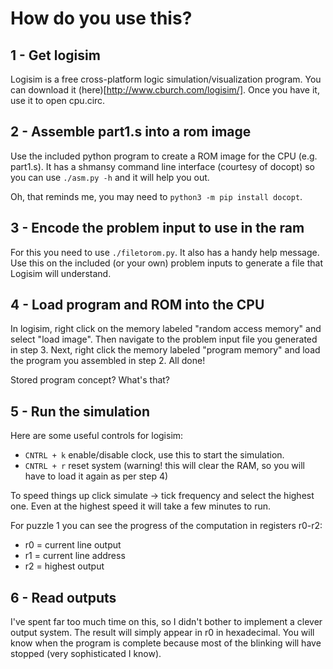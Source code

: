 # How do you use this?
## 1 - Get logisim
Logisim is a free cross-platform logic simulation/visualization program. You can download it (here)[http://www.cburch.com/logisim/]. Once you have it, use it to open cpu.circ.

## 2 - Assemble part1.s into a rom image
Use the included python program to create a ROM image for the CPU (e.g. part1.s). It has a shmansy command line interface (courtesy of docopt) so you can use `./asm.py -h` and it will help you out.

Oh, that reminds me, you may need to `python3 -m pip install docopt`.

## 3 - Encode the problem input to use in the ram
For this you need to use `./filetorom.py`. It also has a handy help message. Use this on the included (or your own) problem inputs to generate a file that Logisim will understand.

## 4 - Load program and ROM into the CPU
In logisim, right click on the memory labeled "random access memory" and select "load image". Then navigate to the problem input file you generated in step 3. Next, right click the memory labeled "program memory" and load the program you assembled in step 2. All done!

Stored program concept? What's that?

## 5 - Run the simulation
Here are some useful controls for logisim:
- `CNTRL + k` enable/disable clock, use this to start the simulation.
- `CNTRL + r` reset system (warning! this will clear the RAM, so you will have to load it again as per step 4)

To speed things up click simulate -> tick frequency and select the highest one. Even at the highest speed it will take a few minutes to run.

For puzzle 1 you can see the progress of the computation in registers r0-r2:
- r0 = current line output
- r1 = current line address
- r2 = highest output

## 6 - Read outputs
I've spent far too much time on this, so I didn't bother to implement a clever output system. The result will simply appear in r0 in hexadecimal. You will know when the program is complete because most of the blinking will have stopped (very sophisticated I know).
